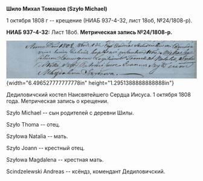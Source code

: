 **Шило Михал Томашов (Szyło Michael)**

1 октября 1808 г -- крещение (НИАБ 937-4-32, лист 18об, №24/1808-р).

**НИАБ 937-4-32:** Лист 18об. **Метрическая запись №24/1808-р.**

![](./media/b6aaab0d7a476e62af1f71a799e77d26c3664810.png){width="6.496527777777778in"
height="1.2951388888888888in"}

Дедиловичский костел Наисвятейшего Сердца Иисуса. 1 октября 1808 года.
Метрическая запись о крещении.

Szyło Michael -- сын родителей с деревни Шилы.

Szyło Thoma -- отец.

Szyłowa Natalia -- мать.

Szyło Joann -- крестный отец.

Szyłowa Magdalena -- крестная мать.

Scindzelewski Andreas -- ксёндз, комендант Дедиловичский.
